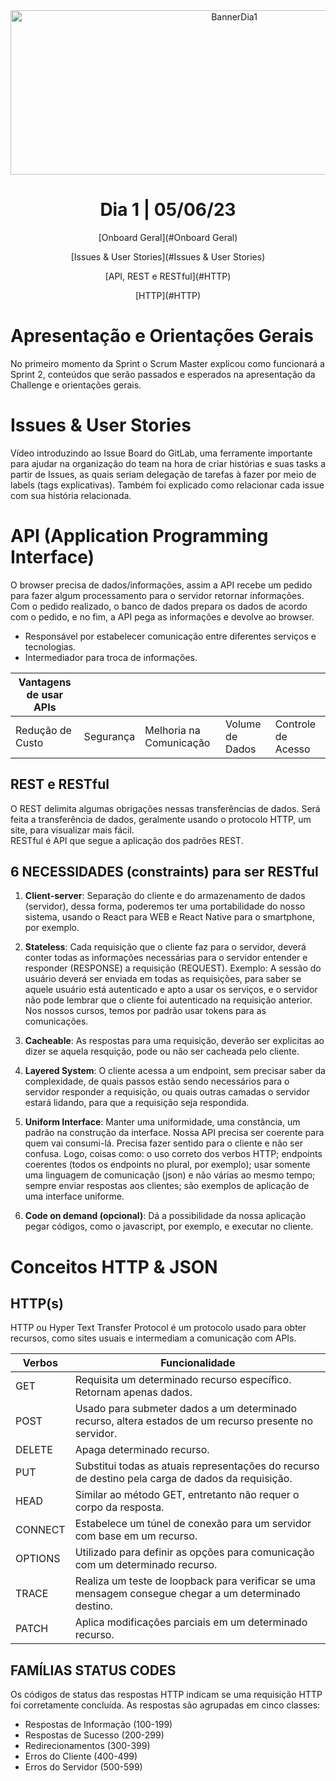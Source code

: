<div align="center">
    <img src="Img/dia1.png" alt="BannerDia1" width="700px" height="263px">
    <h1> Dia 1 | 05/06/23 </h1>
    <p>[Onboard Geral](#Onboard Geral)</p>
    <p>[Issues & User Stories](#Issues & User Stories)</p>
    <p>[API, REST e RESTful](#HTTP)</p>
    <p>[HTTP](#HTTP)</p>
</div>

# Apresentação e Orientações Gerais
No primeiro momento da Sprint o Scrum Master explicou como funcionará a Sprint 2, conteúdos que serão passados e esperados na apresentação da Challenge e orientações gerais.

# Issues & User Stories
Vídeo introduzindo ao Issue Board do GitLab, uma ferramente importante para ajudar na organização do team na hora de criar histórias e suas tasks a partir de Issues, as quais seriam delegação de tarefas à fazer por meio de labels (tags explicativas). Também foi explicado como relacionar cada issue com sua história relacionada.

# API (Application Programming Interface)
O browser precisa de dados/informações, assim a API recebe um pedido para fazer algum processamento para o servidor retornar informações. Com o pedido realizado, o banco de dados prepara os dados de acordo com o pedido, e no fim, a API pega as informações e devolve ao browser.

- Responsável por estabelecer comunicação entre diferentes serviços e tecnologias.
- Intermediador para troca de informações.

| Vantagens de usar APIs |          |                         |                 |                    | 
|------------------------|----------|-------------------------|-----------------|--------------------|
|Redução de Custo        | Segurança| Melhoria na Comunicação | Volume de Dados | Controle de Acesso |

## REST e RESTful
O REST delimita algumas obrigações nessas transferências de dados. Será feita a transferência de dados, geralmente usando o protocolo HTTP, um site, para visualizar mais fácil. <br>
RESTful é API que segue a aplicação dos padrões REST.


## 6 NECESSIDADES (constraints) para ser RESTful
1. **Client-server**: Separação do cliente e do armazenamento de dados (servidor), dessa forma, poderemos ter uma portabilidade do nosso sistema, usando o React para WEB e React Native para o smartphone, por exemplo.

2. **Stateless**: Cada requisição que o cliente faz para o servidor, deverá conter todas as informações necessárias para o servidor entender e responder (RESPONSE) a requisição (REQUEST). Exemplo: A sessão do usuário deverá ser enviada em todas as requisições, para saber se aquele usuário está autenticado e apto a usar os serviços, e o servidor não pode lembrar que o cliente foi autenticado na requisição anterior. Nos nossos cursos, temos por padrão usar tokens para as comunicações.

3. **Cacheable**: As respostas para uma requisição, deverão ser explicitas ao dizer se aquela resquição, pode ou não ser cacheada pelo cliente.

4. **Layered System**: O cliente acessa a um endpoint, sem precisar saber da complexidade, de quais passos estão sendo necessários para o servidor responder a requisição, ou quais outras camadas o servidor estará lidando, para que a requisição seja respondida.

5. **Uniform Interface**: Manter uma uniformidade, uma constância, um padrão na construção da interface. Nossa API precisa ser coerente para quem vai consumi-lá. Precisa fazer sentido para o cliente e não ser confusa. Logo, coisas como: o uso correto dos verbos HTTP; endpoints coerentes (todos os endpoints no plural, por exemplo); usar somente uma linguagem de comunicação (json) e não várias ao mesmo tempo; sempre enviar respostas aos clientes; são exemplos de aplicação de uma interface uniforme.

6. **Code on demand (opcional)**: Dá a possibilidade da nossa aplicação pegar códigos, como o javascript, por exemplo, e executar no cliente.

# Conceitos HTTP & JSON

## HTTP(s)
HTTP ou Hyper Text Transfer Protocol é um protocolo usado para obter recursos, como sites usuais e intermediam a comunicação com APIs.

|Verbos |   Funcionalidade                                                                                     |
|-------|------------------------------------------------------------------------------------------------------|
|GET    |Requisita um determinado recurso específico. Retornam apenas dados.                                   |
|POST   |Usado para submeter dados a um determinado recurso, altera estados de um recurso presente no servidor.|
|DELETE |Apaga determinado recurso.                                                                            |
|PUT    |Substitui todas as atuais representações do recurso de destino pela carga de dados da requisição.     |
|HEAD   |Similar ao método GET, entretanto não requer o corpo da resposta.                                     |
|CONNECT|Estabelece um túnel de conexão para um servidor com base em um recurso.                               |
|OPTIONS|Utilizado para definir as opções para comunicação com um determinado recurso.                         |
|TRACE  |Realiza um teste de loopback para verificar se uma mensagem consegue chegar a um determinado destino. |
|PATCH  |Aplica modificações parciais em um determinado recurso.                                               |


## FAMÍLIAS STATUS CODES
Os códigos de status das respostas HTTP indicam se uma requisição HTTP foi corretamente concluída. As respostas são agrupadas em cinco classes:
- Respostas de Informação (100-199)
- Respostas de Sucesso (200-299)
- Redirecionamentos (300-399)
- Erros do Cliente (400-499)
- Erros do Servidor (500-599)









